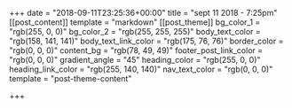 +++
date = "2018-09-11T23:25:36+00:00"
title = "sept 11 2018 - 7:25pm"
[[post_content]]
template = "markdown"
[[post_theme]]
bg_color_1 = "rgb(255, 0, 0)"
bg_color_2 = "rgb(255, 255, 255)"
body_text_color = "rgb(158, 141, 141)"
body_text_link_color = "rgb(175, 76, 76)"
border_color = "rgb(0, 0, 0)"
content_bg = "rgb(78, 49, 49)"
footer_post_link_color = "rgb(0, 0, 0)"
gradient_angle = "45"
heading_color = "rgb(255, 0, 0)"
heading_link_color = "rgb(255, 140, 140)"
nav_text_color = "rgb(0, 0, 0)"
template = "post-theme-content"

+++
